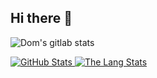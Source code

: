 ## Hi there 👋

<!--
**DomPolizzi/DomPolizzi** is a ✨ _special_ ✨ repository because its `README.md` (this file) appears on your GitHub profile.

Here are some ideas to get you started:

- 🔭 I’m currently working on ...
- 🌱 I’m currently learning ...
- 👯 I’m looking to collaborate on ...
- 🤔 I’m looking for help with ...
- 💬 Ask me about ...
- 📫 How to reach me: ...
- 😄 Pronouns: ...
- ⚡ Fun fact: ...
-->

![Dom's gitlab stats](https://gitlab-readme-stats.vercel.app/api?username=DomPoe)


<a href="https://github.com/DomPolizzi/DomPolizzi">
  <img align="top" src="https://github-readme-stats.vercel.app/api?username=DomPolizzi&hide=contribs&count_private=true&theme=tokyonight&show_icons=true" alt=" GitHub Stats" />
</a>


<a href="https://github.com/DomPolizzi/DomPolizzi">
  <img align="top" src="https://github-readme-stats.vercel.app/api/top-langs/?username=eddapp&count_private=true&theme=tokyonight&show_icons=true&hide=css&layout=compact&card_width=270" alt="The Lang Stats" />
</a>
